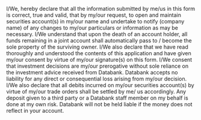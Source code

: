 I/We, hereby declare that all the information submitted by me/us in this form is correct, true and valid, that by my/our request, to open and maintain securities account(s) in my/our name and undertake to notify (company name) of any changes to my/our particulars or information as may be necessary. I/We understand that upon the death of an account holder, all funds remaining in a joint account shall automatically pass to / become the sole property of the surviving owner. I/We also declare that we have read thoroughly and understood the contents of this application and have given my/our consent by virtue of my/our signature(s) on this form. I/We consent that investment decisions are my/our prerogative without sole reliance on the investment advice received from Databank. Databank accepts no liability for any direct or consequential loss arising from my/our decision. I/We also declare that all debits incurred on my/our securities account(s) by virtue of my/our trade orders shall be settled by me/ us accordingly. Any deposit given to a third party or a Databank staff member on my behalf is done at my own risk. Databank will not be held liable if the money does not reflect in your account.
